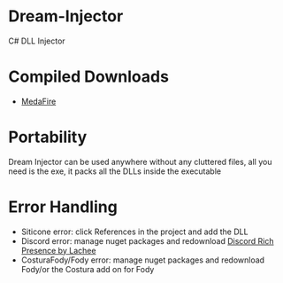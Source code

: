 # Dream-Injector
C# DLL Injector

# Compiled Downloads
* [MedaFire](https://www.mediafire.com/file/9i2wto0ubijk8vr/Dream_Injector.zip/file)

# Portability
Dream Injector can be used anywhere without any cluttered files, all you need is the exe, it packs all the DLLs inside the executable

# Error Handling
* Siticone error: click References in the project and add the DLL
* Discord error: manage nuget packages and redownload [Discord Rich Presence by Lachee](https://github.com/Lachee/discord-rpc-csharp)
* CosturaFody/Fody error: manage nuget packages and redownload Fody/or the Costura add on for Fody
